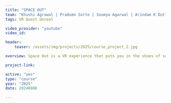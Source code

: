 ```yaml
---
title: "SPACE OUT"
team: "Khushi Agrawal | Pradumn Sorte | Soumya Agarwal | Arindam K Dutta | Anoushka Shome"
tags: VR Quest Unreal

video_provider: "youtube"
video_id:

header:
    teaser: /assets/img/projects/2025/course_project_2.jpg

overview: Space Out is a VR experience that puts you in the shoes of someone struggling to stay focused. What starts as a simple task—packing for a trip—quickly falls apart as distractions build and reality blurs. To find your way back, you’ll need to steady your focus, using your hands to clear the haze and regain clarity. Can you fight the drift, or will your mind slip away before time runs out?

project-link:

active: "yes"
type: "course"
year: "2025"
date: 20240808

---
```

